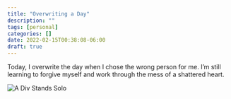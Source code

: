 ```yaml
---
title: "Overwriting a Day"
description: ""
tags: [personal]
categories: []
date: 2022-02-15T00:38:08-06:00
draft: true
---
```


Today, I overwrite the day when I chose the wrong person for me. I’m still learning to forgive myself and work through the mess of a shattered heart.

![A Div Stands Solo](/images/solodiv.png)

